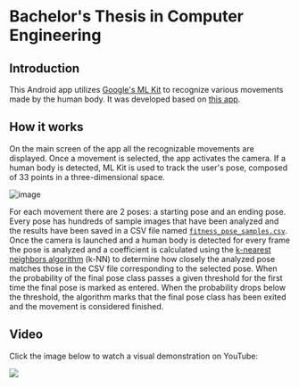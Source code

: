 # Bachelor's Thesis in Computer Engineering

## Introduction
This Android app utilizes [Google's ML Kit](https://developers.google.com/ml-kit) to recognize various movements made by the human body. It was developed based on [this app](https://github.com/googlesamples/mlkit/tree/master/android/vision-quickstart).
## How it works
On the main screen of the app all the recognizable movements are displayed. Once a movement is selected, the app activates the camera. If a human body is detected, ML Kit is used to track the user's pose, composed of 33 points in a three-dimensional space.

![image](https://developers.google.com/static/ml-kit/images/vision/pose-detection/landmarks-fixed.png)

For each movement there are 2 poses: a starting pose and an ending pose. Every pose has hundreds of sample images that have been analyzed and the results have been saved in a CSV file named [`fitness_pose_samples.csv`](https://github.com/fedef2000/Tesi-triennale/blob/main/app/src/main/assets/pose/fitness_pose_samples.csv).
Once the camera is launched and a human body is detected for every frame the pose is analyzed and a coefficient is calculated using the [k-nearest neighbors algorithm](https://en.wikipedia.org/wiki/K-nearest_neighbors_algorithm) (k-NN) to determine how closely the analyzed pose matches those in the CSV file corresponding to the selected pose. When the probability of the final pose class passes a given threshold for the first time the final pose is marked as entered. When the probability drops below the threshold, the algorithm marks that the final pose class has been exited and the movement is considered finished.
## Video
Click the image below to watch a visual demonstration on YouTube:

[![](https://i9.ytimg.com/vi/o_zFg-RxnzE/mqdefault.jpg?sqp=CICdnLIG-oaymwEoCMACELQB8quKqQMcGADwAQH4Ab4EgAKACooCDAgAEAEYZSBlKGUwDw==&rs=AOn4CLBLS-tHdg1Qq5UUGvmixMXQOaquuA)](https://www.youtube.com/shorts/o_zFg-RxnzE)

